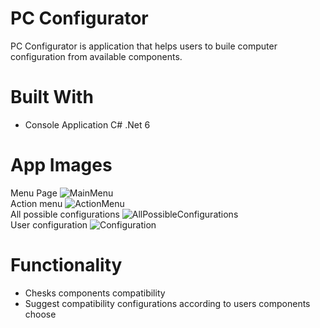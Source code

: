 #  PC Configurator
PC Configurator is application that helps users to buile computer configuration from available components.
<br />

# Built With
* Console Application C# .Net 6

# App Images
Menu Page
![MainMenu](https://user-images.githubusercontent.com/103019435/217554511-9f41025a-00ed-4c6f-ac25-491caee52643.png)
<br/>
Action menu
![ActionMenu](https://user-images.githubusercontent.com/103019435/217554517-2a57245f-7073-4043-b77b-2c84647c3162.png)
<br/>
All possible configurations
![AllPossibleConfigurations](https://user-images.githubusercontent.com/103019435/217554523-be987dd1-8083-433a-82d9-41a8caa019b5.png)
<br/>
User configuration
![Configuration](https://user-images.githubusercontent.com/103019435/217554524-81560dec-2455-4d39-989f-6756a12f3d7a.png)
<br/>

# Functionality
* Chesks components compatibility
* Suggest compatibility configurations according to users components choose